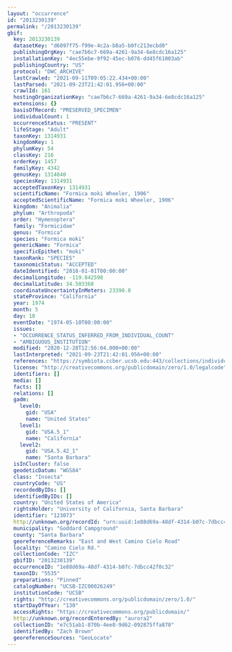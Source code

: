```yaml
---
layout: "occurrence"
id: "2013230139"
permalink: "/2013230139"
gbif:
  key: 2013230139
  datasetKey: "d6097f75-f99e-4c2a-b8a5-b0fc213ecbd0"
  publishingOrgKey: "cae7b6c7-669a-4261-9a34-6e8cdc16a125"
  installationKey: "4ec55ebe-9f92-45ec-b076-dd45f61003ab"
  publishingCountry: "US"
  protocol: "DWC_ARCHIVE"
  lastCrawled: "2021-09-11T09:05:22.434+00:00"
  lastParsed: "2021-09-23T21:42:01.956+00:00"
  crawlId: 161
  hostingOrganizationKey: "cae7b6c7-669a-4261-9a34-6e8cdc16a125"
  extensions: {}
  basisOfRecord: "PRESERVED_SPECIMEN"
  individualCount: 1
  occurrenceStatus: "PRESENT"
  lifeStage: "Adult"
  taxonKey: 1314931
  kingdomKey: 1
  phylumKey: 54
  classKey: 216
  orderKey: 1457
  familyKey: 4342
  genusKey: 1314840
  speciesKey: 1314931
  acceptedTaxonKey: 1314931
  scientificName: "Formica moki Wheeler, 1906"
  acceptedScientificName: "Formica moki Wheeler, 1906"
  kingdom: "Animalia"
  phylum: "Arthropoda"
  order: "Hymenoptera"
  family: "Formicidae"
  genus: "Formica"
  species: "Formica moki"
  genericName: "Formica"
  specificEpithet: "moki"
  taxonRank: "SPECIES"
  taxonomicStatus: "ACCEPTED"
  dateIdentified: "2018-01-01T00:00:00"
  decimalLongitude: -119.842598
  decimalLatitude: 34.503368
  coordinateUncertaintyInMeters: 23390.0
  stateProvince: "California"
  year: 1974
  month: 5
  day: 10
  eventDate: "1974-05-10T00:00:00"
  issues:
  - "OCCURRENCE_STATUS_INFERRED_FROM_INDIVIDUAL_COUNT"
  - "AMBIGUOUS_INSTITUTION"
  modified: "2020-12-28T12:56:04.000+00:00"
  lastInterpreted: "2021-09-23T21:42:01.956+00:00"
  references: "https://symbiota.ccber.ucsb.edu:443/collections/individual/index.php?occid=123073"
  license: "http://creativecommons.org/publicdomain/zero/1.0/legalcode"
  identifiers: []
  media: []
  facts: []
  relations: []
  gadm:
    level0:
      gid: "USA"
      name: "United States"
    level1:
      gid: "USA.5_1"
      name: "California"
    level2:
      gid: "USA.5.42_1"
      name: "Santa Barbara"
  isInCluster: false
  geodeticDatum: "WGS84"
  class: "Insecta"
  countryCode: "US"
  recordedByIDs: []
  identifiedByIDs: []
  country: "United States of America"
  rightsHolder: "University of California, Santa Barbara"
  identifier: "123073"
  http://unknown.org/recordId: "urn:uuid:1e88d69a-48df-4314-b07c-7dbcc42f0c32"
  municipality: "Goddard Campground"
  county: "Santa Barbara"
  georeferenceRemarks: "East and West Camino Cielo Road"
  locality: "Camino Cielo Rd."
  collectionCode: "IZC"
  gbifID: "2013230139"
  occurrenceID: "1e88d69a-48df-4314-b07c-7dbcc42f0c32"
  taxonID: "5535"
  preparations: "Pinned"
  catalogNumber: "UCSB-IZC00026249"
  institutionCode: "UCSB"
  rights: "http://creativecommons.org/publicdomain/zero/1.0/"
  startDayOfYear: "130"
  accessRights: "https://creativecommons.org/publicdomain/"
  http://unknown.org/recordEnteredBy: "aurora2"
  collectionID: "e7c51ab1-870b-4ee8-9d62-092875ffa870"
  identifiedBy: "Zach Brown"
  georeferenceSources: "GeoLocate"
---
```


